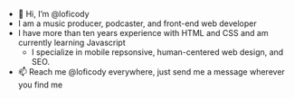 - 👋 Hi, I’m @loficody
- I am a music producer, podcaster, and front-end web developer
- I have more than ten years experience with HTML and CSS and am currently learning Javascript
  - I specialize in mobile repsonsive, human-centered web design, and SEO.
- 📫 Reach me @loficody everywhere, just send me a message wherever you find me

<!---
loficody/loficody is a ✨ special ✨ repository because its `README.md` (this file) appears on your GitHub profile.
You can click the Preview link to take a look at your changes.
--->
